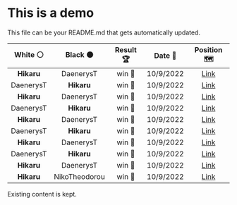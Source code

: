 # This is a demo

This file can be your README.md that gets automatically updated.

<!--START_SECTION:chessStats-->
<!-- Automatically generated with https://github.com/Balastrong/chess-stats-action -->

| White ⚪ | Black ⚫ | Result 🏆 | Date 📅 | Position 🗺️ |
|:---:|:---:|:---:|:---:|:---:|
| **Hikaru** | DaenerysT | win 🥇 | 10/9/2022 | <a href="http://www.ee.unb.ca/cgi-bin/tervo/fen.pl?select=4rb1k/p6p/2R2pp1/3n4/5P2/1Pp4P/P1P3P1/R1B2K2 b - -">Link</a> |
| DaenerysT | **Hikaru** | win 🥇 | 10/9/2022 | <a href="http://www.ee.unb.ca/cgi-bin/tervo/fen.pl?select=8/3n4/1p4k1/6p1/1r1B2P1/4P3/8/6K1 w - -">Link</a> |
| **Hikaru** | DaenerysT | win 🥇 | 10/9/2022 | <a href="http://www.ee.unb.ca/cgi-bin/tervo/fen.pl?select=5rk1/4ppb1/p4P2/3p3p/q7/2NpB3/1PP2Q1K/6R1 b - -">Link</a> |
| DaenerysT | **Hikaru** | win 🥇 | 10/9/2022 | <a href="http://www.ee.unb.ca/cgi-bin/tervo/fen.pl?select=4r1k1/5p2/6pp/2b5/R7/4n1P1/4PK1P/5B2 w - -">Link</a> |
| **Hikaru** | DaenerysT | win 🥇 | 10/9/2022 | <a href="http://www.ee.unb.ca/cgi-bin/tervo/fen.pl?select=4r1k1/1PR4p/4Rpp1/8/6P1/r4BK1/7P/8 b - -">Link</a> |
| DaenerysT | **Hikaru** | win 🥇 | 10/9/2022 | <a href="http://www.ee.unb.ca/cgi-bin/tervo/fen.pl?select=8/5nk1/3q2p1/1pp1p3/pn2P3/1b2P1P1/1P1r1P2/2Q1RBK1 w - -">Link</a> |
| **Hikaru** | DaenerysT | win 🥇 | 10/9/2022 | <a href="http://www.ee.unb.ca/cgi-bin/tervo/fen.pl?select=3r2k1/4ppb1/6p1/2PPP3/1P4b1/2B2N2/4K1P1/3R4 b - -">Link</a> |
| DaenerysT | **Hikaru** | win 🥇 | 10/9/2022 | <a href="http://www.ee.unb.ca/cgi-bin/tervo/fen.pl?select=6k1/1q4b1/6Rp/4p3/3n1n2/3QNrPK/7P/5R2 w - -">Link</a> |
| **Hikaru** | DaenerysT | win 🥇 | 10/9/2022 | <a href="http://www.ee.unb.ca/cgi-bin/tervo/fen.pl?select=2r5/1b2pk2/2n1q1pb/pQ2Pp2/4pP2/1PP1B1PN/P2R3P/5RK1 b - -">Link</a> |
| **Hikaru** | NikoTheodorou | win 🥇 | 10/9/2022 | <a href="http://www.ee.unb.ca/cgi-bin/tervo/fen.pl?select=2r2n1k/5q2/p2P1p2/1p6/1P1P1QR1/2r4P/5PP1/4R1K1 b - -">Link</a> |

<!--END_SECTION:chessStats-->

Existing content is kept.
